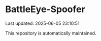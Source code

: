 # BattleEye-Spoofer

Last updated: 2025-06-05 23:10:51

This repository is automatically maintained.
